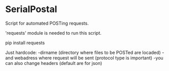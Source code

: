 # SerialPostal
Script for automated POSTing requests.

'requests' module is needed to run this script.

pip install requests

Just hardcode: 
-dirname (directory where files to be POSTed are locaded)
-and webadress where request will be sent (protocol type is important)
-you can also change headers (default are for json)
